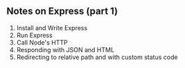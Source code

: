 ## Notes on Express (part 1)

1. Install and Write Express
2. Run Express
3. Call Node's HTTP
4. Responding with JSON and HTML
5. Redirecting to relative path and with custom status code
